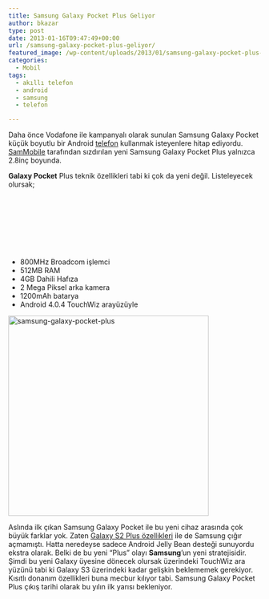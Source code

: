```yaml
---
title: Samsung Galaxy Pocket Plus Geliyor
author: bkazar
type: post
date: 2013-01-16T09:47:49+00:00
url: /samsung-galaxy-pocket-plus-geliyor/
featured_image: /wp-content/uploads/2013/01/samsung-galaxy-pocket-plus-100x100.png
categories:
  - Mobil
tags:
  - akıllı telefon
  - android
  - samsung
  - telefon

---
```

Daha önce Vodafone ile kampanyalı olarak sunulan Samsung Galaxy Pocket küçük boyutlu bir Android [telefon][1] kullanmak isteyenlere hitap ediyordu. [SamMobile][2] tarafından sızdırılan yeni Samsung Galaxy Pocket Plus yalnızca 2.8inç boyunda.

**Galaxy Pocket** Plus teknik özellikleri tabi ki çok da yeni değil. Listeleyecek olursak;

&nbsp;

&nbsp;

&nbsp;

&nbsp;

  * 800MHz Broadcom işlemci
  * 512MB RAM
  * 4GB Dahili Hafıza
  * 2 Mega Piksel arka kamera
  * 1200mAh batarya
  * Android 4.0.4 TouchWiz arayüzüyle

<img class="aligncenter size-large wp-image-10963" alt="samsung-galaxy-pocket-plus" src="https://www.murekkep.org/wp-content/uploads/2013/01/samsung-galaxy-pocket-plus-400x400.png" width="400" height="400" srcset="https://www.murekkep.org/wp-content/uploads/2013/01/samsung-galaxy-pocket-plus-400x400.png 400w, https://www.murekkep.org/wp-content/uploads/2013/01/samsung-galaxy-pocket-plus-150x150.png 150w, https://www.murekkep.org/wp-content/uploads/2013/01/samsung-galaxy-pocket-plus-250x250.png 250w, https://www.murekkep.org/wp-content/uploads/2013/01/samsung-galaxy-pocket-plus-100x100.png 100w, https://www.murekkep.org/wp-content/uploads/2013/01/samsung-galaxy-pocket-plus-50x50.png 50w, https://www.murekkep.org/wp-content/uploads/2013/01/samsung-galaxy-pocket-plus-99x100.png 99w, https://www.murekkep.org/wp-content/uploads/2013/01/samsung-galaxy-pocket-plus-199x200.png 199w, https://www.murekkep.org/wp-content/uploads/2013/01/samsung-galaxy-pocket-plus-304x305.png 304w, https://www.murekkep.org/wp-content/uploads/2013/01/samsung-galaxy-pocket-plus.png 640w" sizes="(max-width: 400px) 100vw, 400px" /> 

Aslında ilk çıkan Samsung Galaxy Pocket ile bu yeni cihaz arasında çok büyük farklar yok. Zaten [Galaxy S2 Plus özellikleri][3] ile de Samsung çığır açmamıştı. Hatta neredeyse sadece Android Jelly Bean desteği sunuyordu ekstra olarak. Belki de bu yeni “Plus” olayı **Samsung**’un yeni stratejisidir. Şimdi bu yeni Galaxy üyesine dönecek olursak üzerindeki TouchWiz ara yüzünü tabi ki Galaxy S3 üzerindeki kadar gelişkin beklememek gerekiyor. Kısıtlı donanım özellikleri buna mecbur kılıyor tabi. Samsung Galaxy Pocket Plus çıkış tarihi olarak bu yılın ilk yarısı bekleniyor.

 [1]: https://www.murekkep.org/telefon
 [2]: http://www.sammobile.com/2013/01/15/samsung-to-bring-the-galaxy-pocket-plus-soon/
 [3]: https://www.murekkep.org/samsung-galaxy-s2-plus-karsimizda-10678